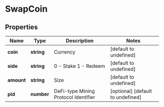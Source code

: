 # SwapCoin

## Properties

Name | Type | Description | Notes
------------ | ------------- | ------------- | -------------
**coin** | **string** | Currency | [default to undefined]
**side** | **string** | 0 - Stake  1 - Redeem | [default to undefined]
**amount** | **string** | Size | [default to undefined]
**pid** | **number** | DeFi-type Mining Protocol Identifier | [optional] [default to undefined]

